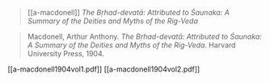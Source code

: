 > [[a-macdonell]] *The Bṛhad-devatā: Attributed to Śaunaka: A Summary of the Deities and Myths of  the Rig-Veda*

> Macdonell, Arthur Anthony. *The Bṛhad-devatā: Attributed to Śaunaka: A Summary of the Deities and Myths of  the Rig-Veda*.  Harvard University Press, 1904.


[[a-macdonell1904vol1.pdf]]
[[a-macdonell1904vol2.pdf]]